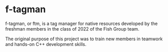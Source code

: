 # f-tagman

f-tagman, or ftm, is a tag manager for native resources developed by the freshman members in the class of 2022 of the Fish Group team.

The original purpose of this project was to train new members in teamwork and hands-on C++ development skills.
